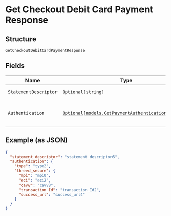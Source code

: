
# Get Checkout Debit Card Payment Response

## Structure

`GetCheckoutDebitCardPaymentResponse`

## Fields

| Name | Type | Tags | Description |
|  --- | --- | --- | --- |
| `StatementDescriptor` | `Optional[string]` | Optional | Descrição na fatura |
| `Authentication` | [`Optional[models.GetPaymentAuthenticationResponse]`](../../doc/models/get-payment-authentication-response.md) | Optional | Payment Authentication response object data |

## Example (as JSON)

```json
{
  "statement_descriptor": "statement_descriptor6",
  "authentication": {
    "type": "type2",
    "threed_secure": {
      "mpi": "mpi0",
      "eci": "eci2",
      "cavv": "cavv8",
      "transaction_Id": "transaction_Id2",
      "success_url": "success_url4"
    }
  }
}
```

